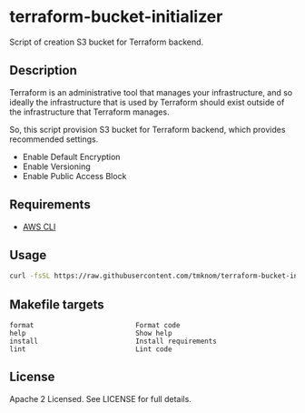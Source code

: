 # terraform-bucket-initializer

Script of creation S3 bucket for Terraform backend.

## Description

Terraform is an administrative tool that manages your infrastructure,
and so ideally the infrastructure that is used by Terraform should exist
outside of the infrastructure that Terraform manages.

So, this script provision S3 bucket for Terraform backend, which provides recommended settings.

- Enable Default Encryption
- Enable Versioning
- Enable Public Access Block

## Requirements

- [AWS CLI](https://docs.aws.amazon.com/cli/latest/userguide/cli-chap-welcome.html)

## Usage

```sh
curl -fsSL https://raw.githubusercontent.com/tmknom/terraform-bucket-initializer/master/init | sh -s <bucket_name> <region>
```

## Makefile targets

```text
format                         Format code
help                           Show help
install                        Install requirements
lint                           Lint code
```

## License

Apache 2 Licensed. See LICENSE for full details.
